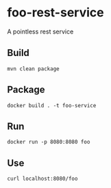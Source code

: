 # foo-rest-service

A pointless rest service

## Build

```
mvn clean package
```

## Package 

```
docker build . -t foo-service 
```

## Run

```
docker run -p 8080:8080 foo
```

## Use

```
curl localhost:8080/foo
```